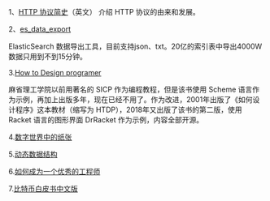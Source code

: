 1、[HTTP 协议简史](https://hpbn.co/brief-history-of-http/)（英文）
介绍 HTTP 协议的由来和发展。

2、[es\_data\_export](https://github.com/760515805/es_data_export)

ElasticSearch 数据导出工具，目前支持json、txt。20亿的索引表中导出4000W数据只用到不到15分钟。


3.[How to Design programer](https://htdp.org/2018-01-06/Book/index.html)

麻省理工学院以前用著名的 SICP 作为编程教程，但是该书使用 Scheme 语言作为示例，再加上出版多年，现在已经不用了。作为改进，2001年出版了《如何设计程序》这本教材（缩写为 HTDP），2018年又出版了该书的第二版，使用 Racket 语言的图形界面 DrRacket 作为示例，内容全部开源。

4.[数字世界中的纸张](https://type.cyhsu.xyz/2018/09/understanding-pdf-the-digitalized-paper/)

5.[动态数据结构](https://www.cs.usfca.edu/~galles/visualization/Algorithms.html)

6.[如何成为一个优秀的工程师](https://jvns.ca/blog/so-you-want-to-be-a-wizard/)

7.[比特币白皮书中文版](https://github.com/xiaolai/bitcoin-whitepaper-chinese-translation/blob/master/Bitcoin-Whitepaper-EN-CN.md)
